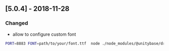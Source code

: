 ## [5.0.4] - 2018-11-28
### Changed
 - allow to configure custom font
```bash
PORT=8883 FONT=path/to/your/font.ttf  node ./node_modules/@unitybase/draw-service
```